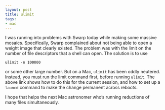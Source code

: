 ```yaml
---
layout: post
title: ulimit
tags:
- mac
---
```

I was running into problems with Swarp today while making some massive mosaics. Specifically, Swarp complained about not being able to open a weight image that clearly existed. The problem was with the limit on the number of file descriptors that a shell can open. The solution is to use

    ulimit -n 100000

or some other large number. But on a Mac, `ulimit` has been oddly neutered. Instead, you must run the limit command first, before running `ulimit`. The above link shows how to do this for the current session, and how to set up a `launcd` command to make the change permanent across reboots.

I hope that helps the next Mac astronomer who’s running reductions of many files simultaneously.
